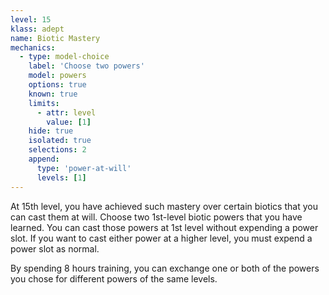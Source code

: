 ```yaml
---
level: 15
klass: adept
name: Biotic Mastery
mechanics:
  - type: model-choice
    label: 'Choose two powers'
    model: powers
    options: true
    known: true
    limits:
      - attr: level
        value: [1]
    hide: true
    isolated: true
    selections: 2
    append:
      type: 'power-at-will'
      levels: [1]
---
```

At 15th level, you have achieved such mastery over certain biotics that you can cast them at will. Choose two 1st-level
biotic powers that you have learned. You can cast those powers at 1st level without
expending a power slot. If you want to cast either power at a higher level, you must expend a power slot as normal.

By spending 8 hours training, you can exchange one or both of the powers you chose for different powers of the same levels.
